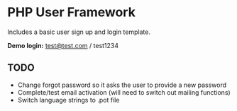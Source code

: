PHP User Framework
==================

Includes a basic user sign up and login template.

**Demo login:** test@test.com / test1234

TODO
----

  * Change forgot password so it asks the user to provide a new password
  * Complete/test email activation (will need to switch out mailing functions)
  * Switch language strings to .pot file
